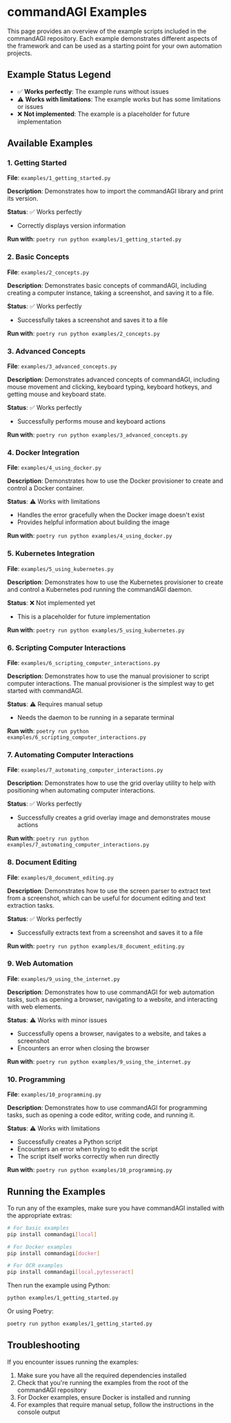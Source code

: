 # commandAGI Examples

This page provides an overview of the example scripts included in the commandAGI repository. Each example demonstrates different aspects of the framework and can be used as a starting point for your own automation projects.

## Example Status Legend

- ✅ **Works perfectly**: The example runs without issues
- ⚠️ **Works with limitations**: The example works but has some limitations or issues
- ❌ **Not implemented**: The example is a placeholder for future implementation

## Available Examples

### 1. Getting Started

**File**: `examples/1_getting_started.py`

**Description**: Demonstrates how to import the commandAGI library and print its version.

**Status**: ✅ Works perfectly

- Correctly displays version information

**Run with**: `poetry run python examples/1_getting_started.py`

### 2. Basic Concepts

**File**: `examples/2_concepts.py`

**Description**: Demonstrates basic concepts of commandAGI, including creating a computer instance, taking a screenshot, and saving it to a file.

**Status**: ✅ Works perfectly

- Successfully takes a screenshot and saves it to a file

**Run with**: `poetry run python examples/2_concepts.py`

### 3. Advanced Concepts

**File**: `examples/3_advanced_concepts.py`

**Description**: Demonstrates advanced concepts of commandAGI, including mouse movement and clicking, keyboard typing, keyboard hotkeys, and getting mouse and keyboard state.

**Status**: ✅ Works perfectly

- Successfully performs mouse and keyboard actions

**Run with**: `poetry run python examples/3_advanced_concepts.py`

### 4. Docker Integration

**File**: `examples/4_using_docker.py`

**Description**: Demonstrates how to use the Docker provisioner to create and control a Docker container.

**Status**: ⚠️ Works with limitations

- Handles the error gracefully when the Docker image doesn't exist
- Provides helpful information about building the image

**Run with**: `poetry run python examples/4_using_docker.py`

### 5. Kubernetes Integration

**File**: `examples/5_using_kubernetes.py`

**Description**: Demonstrates how to use the Kubernetes provisioner to create and control a Kubernetes pod running the commandAGI daemon.

**Status**: ❌ Not implemented yet

- This is a placeholder for future implementation

**Run with**: `poetry run python examples/5_using_kubernetes.py`

### 6. Scripting Computer Interactions

**File**: `examples/6_scripting_computer_interactions.py`

**Description**: Demonstrates how to use the manual provisioner to script computer interactions. The manual provisioner is the simplest way to get started with commandAGI.

**Status**: ⚠️ Requires manual setup

- Needs the daemon to be running in a separate terminal

**Run with**: `poetry run python examples/6_scripting_computer_interactions.py`

### 7. Automating Computer Interactions

**File**: `examples/7_automating_computer_interactions.py`

**Description**: Demonstrates how to use the grid overlay utility to help with positioning when automating computer interactions.

**Status**: ✅ Works perfectly

- Successfully creates a grid overlay image and demonstrates mouse actions

**Run with**: `poetry run python examples/7_automating_computer_interactions.py`

### 8. Document Editing

**File**: `examples/8_document_editing.py`

**Description**: Demonstrates how to use the screen parser to extract text from a screenshot, which can be useful for document editing and text extraction tasks.

**Status**: ✅ Works perfectly

- Successfully extracts text from a screenshot and saves it to a file

**Run with**: `poetry run python examples/8_document_editing.py`

### 9. Web Automation

**File**: `examples/9_using_the_internet.py`

**Description**: Demonstrates how to use commandAGI for web automation tasks, such as opening a browser, navigating to a website, and interacting with web elements.

**Status**: ⚠️ Works with minor issues

- Successfully opens a browser, navigates to a website, and takes a screenshot
- Encounters an error when closing the browser

**Run with**: `poetry run python examples/9_using_the_internet.py`

### 10. Programming

**File**: `examples/10_programming.py`

**Description**: Demonstrates how to use commandAGI for programming tasks, such as opening a code editor, writing code, and running it.

**Status**: ⚠️ Works with limitations

- Successfully creates a Python script
- Encounters an error when trying to edit the script
- The script itself works correctly when run directly

**Run with**: `poetry run python examples/10_programming.py`

## Running the Examples

To run any of the examples, make sure you have commandAGI installed with the appropriate extras:

```bash
# For basic examples
pip install commandagi[local]

# For Docker examples
pip install commandagi[docker]

# For OCR examples
pip install commandagi[local,pytesseract]
```

Then run the example using Python:

```bash
python examples/1_getting_started.py
```

Or using Poetry:

```bash
poetry run python examples/1_getting_started.py
```

## Troubleshooting

If you encounter issues running the examples:

1. Make sure you have all the required dependencies installed
1. Check that you're running the examples from the root of the commandAGI repository
1. For Docker examples, ensure Docker is installed and running
1. For examples that require manual setup, follow the instructions in the console output
